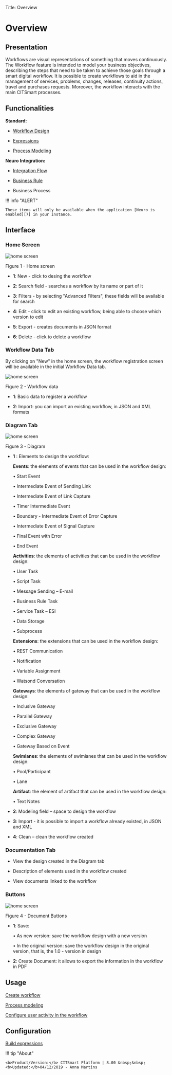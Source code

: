 Title: Overview

# Overview

## Presentation

Workflows are visual representations of something that moves continuously. The Workflow feature is intended to model your business objectives, describing the steps that need to be taken to achieve those goals through a smart digital workflow. It is possible to create workflows to aid in the management of services, problems, changes, releases, continuity actions, travel and purchases requests. Moreover, the workflow interacts with the main CITSmart processes.

## Functionalities

**Standard:**

- [Workflow Design][1]

- [Expressions][2]

- [Process Modeling][3]

**Neuro Integration:**

- [Integration Flow][4]

- [Business Rule][5]

- Business Process

!!! info "ALERT"
    
    These items will only be available when the application [Neuro is enabled][7] in your instance.

## Interface

### Home Screen

![home screen](images/workflowen-1.png)

Figure 1 - Home screen


 - **1**: New - click to desing the workflow

 - **2**: Search field - searches a workflow by its name or part of it
 
 - **3**: Filters - by selecting "Advanced Filters", these fields will be available for search
 
 - **4**: Edit - click to edit an existing workflow, being able to choose which version to edit
 
 - **5**: Export - creates documents in JSON format
 
 - **6**: Delete - click to delete a workflow

### Workflow Data Tab

By clicking on "New" in the home screen, the workflow registration screen will be available in the initial Workflow Data tab.

![home screen](images/workflowen-2.png)

Figure 2 - Workflow data


 - **1**: Basic data to register a workflow
  
 - **2**: Import: you can import an existing workflow, in JSON and XML formats


### Diagram Tab

![home screen](images/workflowen-3.png)

Figure 3 - Diagram

- **1** : Elements to design the workflow:
  
  **Events**: the elements of events that can be used in the workflow design:

  • Start Event

  • Intermediate Event of Sending Link

  • Intermediate Event of Link Capture

  • Timer Intermediate Event

  • Boundary - Intermediate Event of Error Capture

  • Intermediate Event of Signal Capture

  • Final Event with Error

  • End Event
  
  **Activities**: the elements of activities that can be used in the workflow design:

   • User Task

   • Script Task

   • Message Sending – E-mail

   • Business Rule Task

   • Service Task – ESI

   • Data Storage

   • Subprocess
   
   **Extensions**: the extensions that can be used in the workflow design:

   • REST Communication

   • Notification

   • Variable Assignment

   • Watsond Conversation
   
   **Gateways**: the elements of gateway that can be used in the workflow design:

   • Inclusive Gateway

   • Parallel Gateway

   • Exclusive Gateway

   • Complex Gateway

   • Gateway Based on Event
   
   **Swimianes**: the elements of swimianes that can be used in the workflow design:

   • Pool/Participant

   • Lane
   
   **Artifact**: the element of artifact that can be used in the workflow design:

   • Text Notes
   



 - **2**: Modeling field – space to design the workflow
 
 - **3**: Import - it is possible to import a workflow already existed, in JSON and XML

 - **4**: Clean – clean the workflow created

### Documentation Tab

 - View the design created in the Diagram tab

 - Description of elements used in the workflow created

 - View documents linked to the workflow

### Buttons

![home screen](images/workflowen-4.png)

Figure 4 - Document Buttons

 - **1**: Save:  
 
     •	As new version: save the workflow design with a new version

     •	In the original version: save the workflow design in the original version, that is, the 1.0 - version in design

 - **2**: Create Document: it allows to export the information in the workflow in PDF


Usage
---

[Create workflow](/en-us/citsmart-platform-8/workflow/use/create-flow.html)

[Process modeling](/en-us/citsmart-platform-8/workflow/use/modeling.html)

[Configure user activity in the workflow](/en-us/citsmart-platform-8/workflow/use/user-task-configure.html)


Configuration
----------

[Build expressions](/en-us/citsmart-platform-8/workflow/configuration/expressions-creator.html)

!!! tip "About"

    <b>Product/Version:</b> CITSmart Platform | 8.00 &nbsp;&nbsp;
    <b>Updated:</b>04/12/2019 - Anna Martins


[1]:/en-us/citsmart-platform-8/workflow/use/create-flow.html
[2]:/en-us/citsmart-platform-8/workflow/configuration/expressions-creator.html
[3]:/en-us/citsmart-platform-8/workflow/use/modeling.html
[4]:/en-us/neuro/advanced-options/process-integration-flow.html
[5]:/en-us/neuro/advanced-options/business-rules.html
[6]:
[7]:/en-us/neuro/enable-neuro.html
